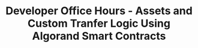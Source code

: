 ---
title: "Developer Office Hours - Assets and Custom Tranfer Logic Using Algorand Smart Contracts"
description: "This guide covers how to secure transactions of assets with Algorand smart contracts, atomic transactions and different specific use cases and scenarios. Code snippets and walk-throughs how to enforce a call to a stateful smart contract anytime an asset is transferred, allowing a developer to implement custom logic on specific asset trades."
type: "course"
category: "Developer Office Hours,Smart Contract"
difficulty: ""
summary: "Secure transactions of assets with Algorand smart contracts"
file_path: ""
image: "https://assets-global.website-files.com/5e39e095596498a8b9624af1/5ffca6e3e0d8ad9231cc2af6_Portfolio-course---final.png"
link: "https://www.youtube.com/watch?v=aMDZamxtR14"
status: "open"
---